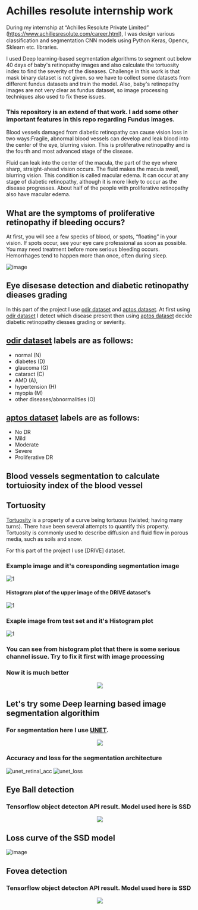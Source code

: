 # Achilles resolute internship work

During my internship at “Achilles Resolute Private Limited” (https://www.achillesresolute.com/career.html), I was design various classiﬁcation and segmentation CNN models using Python Keras, Opencv, Sklearn etc. libraries.

I used Deep learning-based segmentation algorithms to segment out below 40 days of baby's retinopathy images and also calculate the tortuosity index to find the severity of the diseases. Challenge in this work is that mask binary dataset is not given. so we have to collect some datasets from different fundus datasets and train the model. Also, baby's retinopathy images are not very clear as fundus dataset, so image processing techniques also used to fix these issues.

### This repository is an extend of that work. I add some other important features in this repo regarding Fundus images.

Blood vessels damaged from diabetic retinopathy can cause vision loss in two ways:Fragile, abnormal blood vessels can develop and leak blood into the center of the eye, blurring vision. This is proliferative retinopathy and is the fourth and most advanced stage of the disease.

Fluid can leak into the center of the macula, the part of the eye  where sharp, straight-ahead vision occurs. The fluid makes the macula  swell, blurring vision. This condition is called macular edema.  It can occur at any stage of diabetic retinopathy, although it is more  likely to occur as the disease progresses. About half of the people with  proliferative retinopathy also have macular edema.

## What are the symptoms of proliferative retinopathy if bleeding occurs?
At first, you will see a few specks of blood, or spots, “floating” in  your vision. If spots occur, see your eye care professional as soon as  possible. You may need treatment before more serious bleeding occurs.  Hemorrhages tend to happen more than once, often during sleep.

![image](https://user-images.githubusercontent.com/33135767/97417895-36973000-192e-11eb-9c21-82475cfb21dc.png)

## Eye disesase detection and  diabetic retinopathy dieases grading

In this part of the project I use [odir dataset] and [aptos dataset]. At first using [odir dataset] I detect which disease present then using [aptos dataset] decide diabetic retinopathy diesses grading or sevierity.

## [odir dataset] labels are as follows:
* normal (N) 
* diabetes (D) 
* glaucoma (G) 
* cataract (C)
* AMD (A),
* hypertension (H)
* myopia (M) 
* other diseases/abnormalities (O) 

## [aptos dataset] labels are as follows:

* No DR
* Mild
* Moderate
* Severe
* Proliferative DR

[Tortuosity]: https://en.wikipedia.org/wiki/Tortuosity
[odir dataset]: https://odir2019.grand-challenge.org/dataset/
[aptos dataset]: kaggle.com/c/aptos2019-blindness-detection/data

## Blood vessels segmentation to calculate tortuiosity index of the blood vessel 

## Tortuosity

[Tortuosity] is a property of a curve being tortuous (twisted; having many turns). There have been several attempts to quantify this property. Tortuosity is commonly used to describe diffusion and fluid flow in porous media, such as soils and snow.

For this part of the project I use [DRIVE] dataset.

### Example image and it's coresponding segmentation image 


![1](https://user-images.githubusercontent.com/33135767/97539503-14fa7f00-19e8-11eb-91d4-6bed1a7e92bc.png)
                                                                                                                                        
#### Histogram plot of the upper image of the DRIVE dataset's 

![1](https://user-images.githubusercontent.com/33135767/97538935-35760980-19e7-11eb-89b0-d06cf3ecf08b.png)

### Exaple image from test set and it's Histogram plot

![1](https://user-images.githubusercontent.com/33135767/97540848-39575b00-19ea-11eb-9d9d-ec6048351f37.png)


### You can see from histogram plot that there is some serious channel issue. Try to fix it first with image processing

### Now it is much better

<p align="center">
  <img src= "https://user-images.githubusercontent.com/33135767/97541171-b71b6680-19ea-11eb-9bcc-b29418cb8684.png"/>
</p>

## Let's try some Deep learning based image segmentation algorithim

### For segmentation here I use [UNET].

[UNET]: https://arxiv.org/abs/1505.04597

<p align="center">
  <img src="https://user-images.githubusercontent.com/33135767/97540005-f943a880-19e8-11eb-9bb3-cf800a9385c0.png"/>
</p>



### Accuracy and loss for the segmentation architecture

![unet_retinal_acc](https://user-images.githubusercontent.com/33135767/92506741-88231880-f223-11ea-87a0-4dd298a26020.png) ![unet_loss](https://user-images.githubusercontent.com/33135767/92506797-9ffa9c80-f223-11ea-923b-4cb7c6d1b17a.png)

## Eye Ball detection

### Tensorflow object detecton API result. Model used here is SSD

<p align="center">
  <img src="https://user-images.githubusercontent.com/33135767/96847650-10c2e480-1471-11eb-893b-d7bf8bd8244c.gif"/>
</p>

## Loss curve of the SSD model

![image](https://user-images.githubusercontent.com/33135767/96848024-82029780-1471-11eb-8e71-6aa1da751a5c.png)

## Fovea detection
### Tensorflow object detecton API result. Model used here is SSD

<p align="center">
  <img src="https://user-images.githubusercontent.com/33135767/97060798-268bf300-15b2-11eb-8645-4500f2cdae1c.gif"/>
</p>


